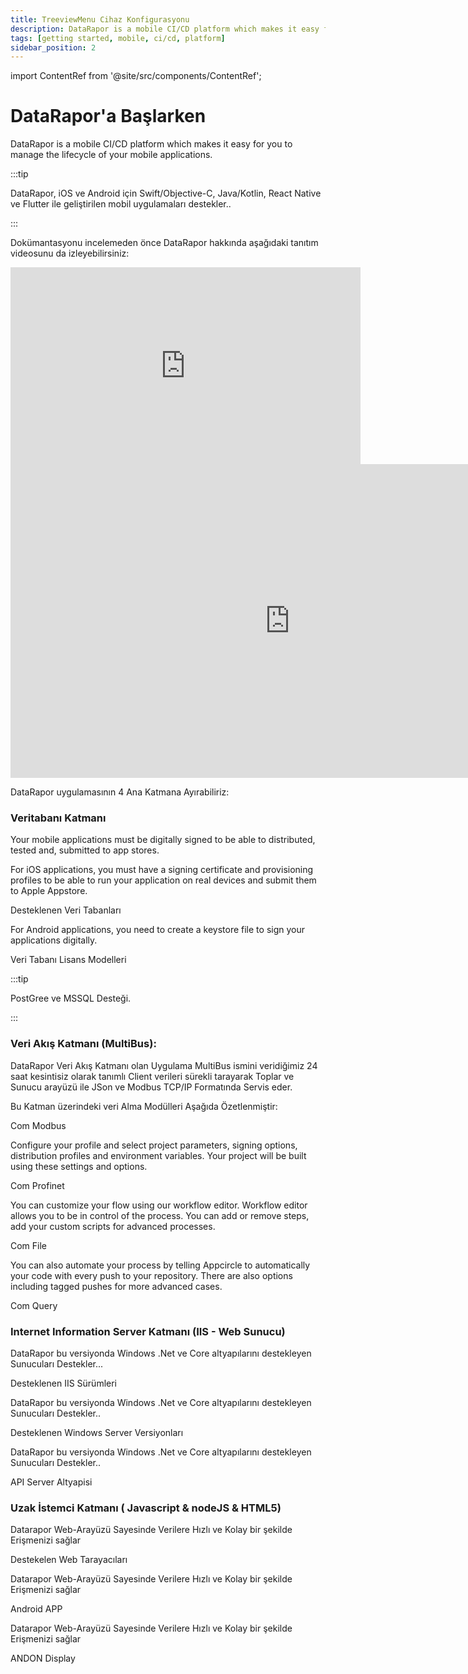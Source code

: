 ```yaml
---
title: TreeviewMenu Cihaz Konfigurasyonu
description: DataRapor is a mobile CI/CD platform which makes it easy for you to manage the lifecycle of your mobile applications.
tags: [getting started, mobile, ci/cd, platform]
sidebar_position: 2
---
```


import ContentRef from '@site/src/components/ContentRef';

# DataRapor'a Başlarken

DataRapor is a mobile CI/CD platform which makes it easy for you to manage the lifecycle of your mobile applications.

:::tip

DataRapor, iOS ve Android için Swift/Objective-C, Java/Kotlin, React Native ve Flutter ile geliştirilen mobil uygulamaları destekler..

:::

Dokümantasyonu incelemeden önce DataRapor hakkında aşağıdaki tanıtım videosunu da izleyebilirsiniz:

<iframe width="560" height="315" src="https://www.youtube.com/embed/OUoZFGqJFdM" title="YouTube video player" frameborder="0" allow="accelerometer; autoplay; clipboard-write; encrypted-media; gyroscope; picture-in-picture" allowfullscreen></iframe>

<iframe width="893" height="502" src="https://www.youtube.com/embed/S0cbJtGzDls" title="Cihazpark.com" frameborder="0" allow="accelerometer; autoplay; clipboard-write; encrypted-media; gyroscope; picture-in-picture;"  allowfullscreen></iframe>

DataRapor uygulamasının 4 Ana Katmana Ayırabiliriz:

### Veritabanı Katmanı

Your mobile applications must be digitally signed to be able to distributed, tested and, submitted to app stores.

For iOS applications, you must have a signing certificate and provisioning profiles to be able to run your application on real devices and submit them to Apple Appstore.

<ContentRef url="//">
  Desteklenen Veri Tabanları
</ContentRef>

For Android applications, you need to create a keystore file to sign your applications digitally.

<ContentRef url="//">Veri Tabanı Lisans Modelleri</ContentRef>

 
:::tip

PostGree ve MSSQL Desteği.

:::

### Veri Akış Katmanı (MultiBus):

DataRapor Veri Akış Katmanı olan Uygulama MultiBus ismini veridiğimiz 24 saat kesintisiz olarak tanımlı Client verileri sürekli tarayarak Toplar ve Sunucu arayüzü ile JSon ve Modbus TCP/IP  Formatında Servis eder.  

Bu Katman üzerindeki veri Alma Modülleri Aşağıda Özetlenmiştir:

<ContentRef url="/">Com Modbus</ContentRef>

Configure your  profile and select project parameters, signing options, distribution profiles and environment variables. Your project will be built using these settings and options.

<ContentRef url="/">Com Profinet</ContentRef>

You can customize your  flow using our workflow editor. Workflow editor allows you to be in control of the  process. You can add or remove  steps, add your custom scripts for advanced  processes.

<ContentRef url="/">Com File</ContentRef>

You can also automate your  process by telling Appcircle to automatically  your code with every push to your repository. There are also options including tagged pushes for more advanced cases.

<ContentRef url="//">
  Com Query
</ContentRef>

###

### Internet Information Server Katmanı (IIS - Web Sunucu)

DataRapor bu versiyonda Windows .Net ve Core altyapılarını destekleyen Sunucuları Destekler...

<ContentRef url="//">Desteklenen IIS Sürümleri</ContentRef>

DataRapor bu versiyonda Windows .Net ve Core altyapılarını destekleyen Sunucuları Destekler..

<ContentRef url="//">
  Desteklenen Windows Server Versiyonları
</ContentRef>

DataRapor bu versiyonda Windows .Net ve Core altyapılarını destekleyen Sunucuları Destekler..

<ContentRef url="//">API Server Altyapisi</ContentRef>

### Uzak İstemci Katmanı ( Javascript & nodeJS  & HTML5)

Datarapor Web-Arayüzü Sayesinde Verilere Hızlı ve Kolay bir şekilde Erişmenizi sağlar

<ContentRef url="//">Destekelen Web Tarayacıları</ContentRef>

Datarapor Web-Arayüzü Sayesinde Verilere Hızlı ve Kolay bir şekilde Erişmenizi sağlar

<ContentRef url="//">Android APP</ContentRef>

Datarapor Web-Arayüzü Sayesinde Verilere Hızlı ve Kolay bir şekilde Erişmenizi sağlar

<ContentRef url="//">ANDON Display</ContentRef>
